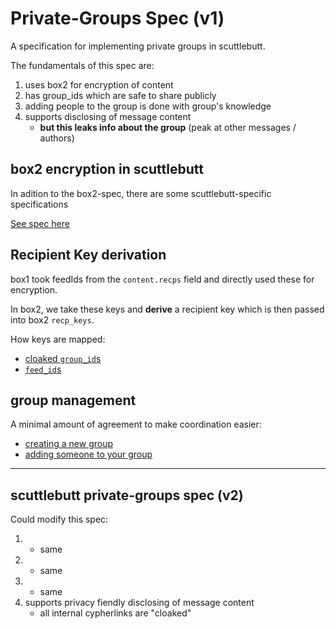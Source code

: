 # Private-Groups Spec (v1)

A specification for implementing private groups in scuttlebutt.

The fundamentals of this spec are:

1. uses box2 for encryption of content
2. has group_ids which are safe to share publicly
3. adding people to the group is done with group's knowledge
4. supports disclosing of message content
    - **but this leaks info about the group** (peak at other messages / authors)

## box2 encryption in scuttlebutt

In adition to the box2-spec, there are some scuttlebutt-specific specifications

[See spec here](./box2-encryption/README.md)


## Recipient Key derivation

box1 took feedIds from the `content.recps` field and directly used these for encryption.

In box2, we take these keys and **derive** a recipient key which is then passed into box2 `recp_keys`.

How keys are mapped:
- [cloaked `group_id`s](./group/group-id/README.md)
- [`feed_id`s]('./direct-messages/README.md')


## group management

A minimal amount of agreement to make coordination easier:
- [creating a new group](./group/create/README.md)
- [adding someone to your group](./group/entrust/README.md)


---


## scuttlebutt private-groups spec (v2)

Could modify this spec:
1. - same
2. - same
3. - same
4. supports privacy fiendly disclosing of message content
    - all internal cypherlinks are "cloaked"


